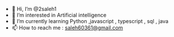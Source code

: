 - 👋 Hi, I’m @2saleh1
- 👀 I’m interested in Artificial intelligence 
- 🌱 I’m currently learning Python ,javascript , typescript , sql  , java 
- 📫 How to reach me : saleh60361@gmail.com


<!---
2saleh1/2saleh1 is a ✨ special ✨ repository because its `README.md` (this file) appears on your GitHub profile.
You can click the Preview link to take a look at your changes.
--->
